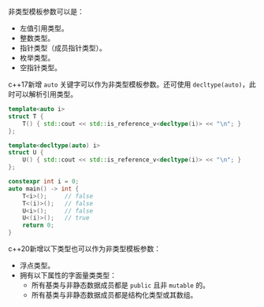 非类型模板参数可以是：
* 左值引用类型。
* 整数类型。
* 指针类型（成员指针类型）。
* 枚举类型。
* 空指针类型。

c++17新增 `auto` 关键字可以作为非类型模板参数。还可使用 `decltype(auto)`，此时可以解析引用类型。
```cpp
template<auto i>
struct T {
    T() { std::cout << std::is_reference_v<decltype(i)> << "\n"; }
};

template<decltype(auto) i>
struct U {
    U() { std::cout << std::is_reference_v<decltype(i)> << "\n"; }
};

constexpr int i = 0;
auto main() -> int {
    T<i>();     // false
    T<(i)>();   // false
    U<i>();     // false
    U<(i)>();   // true
    return 0;
}
```

c++20新增以下类型也可以作为非类型模板参数：
* 浮点类型。
* 拥有以下属性的字面量类类型：
  * 所有基类与非静态数据成员都是 `public` 且非 `mutable` 的。
  * 所有基类与非静态数据成员都是结构化类型或其数组。

